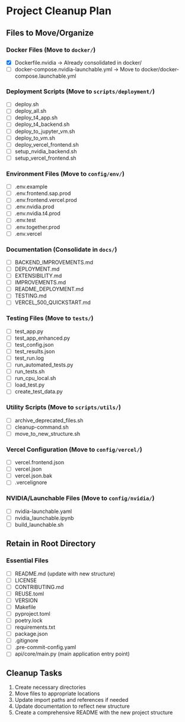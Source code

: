 # Project Cleanup Plan

## Files to Move/Organize

### Docker Files (Move to `docker/`)
- [x] Dockerfile.nvidia → Already consolidated in docker/
- [ ] docker-compose.nvidia-launchable.yml → Move to docker/docker-compose.launchable.yml

### Deployment Scripts (Move to `scripts/deployment/`)
- [ ] deploy.sh
- [ ] deploy_all.sh
- [ ] deploy_t4_app.sh
- [ ] deploy_t4_backend.sh
- [ ] deploy_to_jupyter_vm.sh
- [ ] deploy_to_vm.sh
- [ ] deploy_vercel_frontend.sh
- [ ] setup_nvidia_backend.sh
- [ ] setup_vercel_frontend.sh

### Environment Files (Move to `config/env/`)
- [ ] .env.example
- [ ] .env.frontend.sap.prod
- [ ] .env.frontend.vercel.prod
- [ ] .env.nvidia.prod
- [ ] .env.nvidia.t4.prod
- [ ] .env.test
- [ ] .env.together.prod
- [ ] .env.vercel

### Documentation (Consolidate in `docs/`)
- [ ] BACKEND_IMPROVEMENTS.md
- [ ] DEPLOYMENT.md
- [ ] EXTENSIBILITY.md
- [ ] IMPROVEMENTS.md
- [ ] README_DEPLOYMENT.md
- [ ] TESTING.md
- [ ] VERCEL_500_QUICKSTART.md

### Testing Files (Move to `tests/`)
- [ ] test_app.py
- [ ] test_app_enhanced.py
- [ ] test_config.json
- [ ] test_results.json
- [ ] test_run.log
- [ ] run_automated_tests.py
- [ ] run_tests.sh
- [ ] run_cpu_local.sh
- [ ] load_test.py
- [ ] create_test_data.py

### Utility Scripts (Move to `scripts/utils/`)
- [ ] archive_deprecated_files.sh
- [ ] cleanup-command.sh
- [ ] move_to_new_structure.sh

### Vercel Configuration (Move to `config/vercel/`)
- [ ] vercel.frontend.json
- [ ] vercel.json
- [ ] vercel.json.bak
- [ ] .vercelignore

### NVIDIA/Launchable Files (Move to `config/nvidia/`)
- [ ] nvidia-launchable.yaml
- [ ] nvidia_launchable.ipynb
- [ ] build_launchable.sh

## Retain in Root Directory

### Essential Files
- [ ] README.md (update with new structure)
- [ ] LICENSE
- [ ] CONTRIBUTING.md
- [ ] REUSE.toml
- [ ] VERSION
- [ ] Makefile
- [ ] pyproject.toml
- [ ] poetry.lock
- [ ] requirements.txt
- [ ] package.json
- [ ] .gitignore
- [ ] .pre-commit-config.yaml
- [ ] api/core/main.py (main application entry point)

## Cleanup Tasks

1. Create necessary directories
2. Move files to appropriate locations
3. Update import paths and references if needed
4. Update documentation to reflect new structure
5. Create a comprehensive README with the new project structure